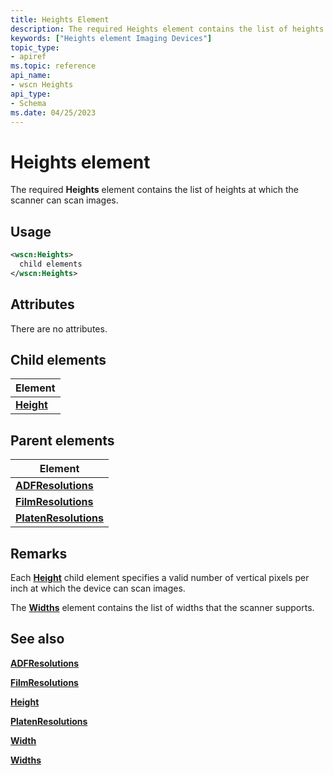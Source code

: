 ```yaml
---
title: Heights Element
description: The required Heights element contains the list of heights at which the scanner can scan images.
keywords: ["Heights element Imaging Devices"]
topic_type:
- apiref
ms.topic: reference
api_name:
- wscn Heights
api_type:
- Schema
ms.date: 04/25/2023
---
```


# Heights element

The required **Heights** element contains the list of heights at which the scanner can scan images.

## Usage

```xml
<wscn:Heights>
  child elements
</wscn:Heights>
```

## Attributes

There are no attributes.

## Child elements

| Element |
|--|
| [**Height**](height.md) |

## Parent elements

| Element |
|--|
| [**ADFResolutions**](adfresolutions.md) |
| [**FilmResolutions**](filmresolutions.md) |
| [**PlatenResolutions**](platenresolutions.md) |

## Remarks

Each [**Height**](height.md) child element specifies a valid number of vertical pixels per inch at which the device can scan images.

The [**Widths**](widths.md) element contains the list of widths that the scanner supports.

## See also

[**ADFResolutions**](adfresolutions.md)

[**FilmResolutions**](filmresolutions.md)

[**Height**](height.md)

[**PlatenResolutions**](platenresolutions.md)

[**Width**](width.md)

[**Widths**](widths.md)
